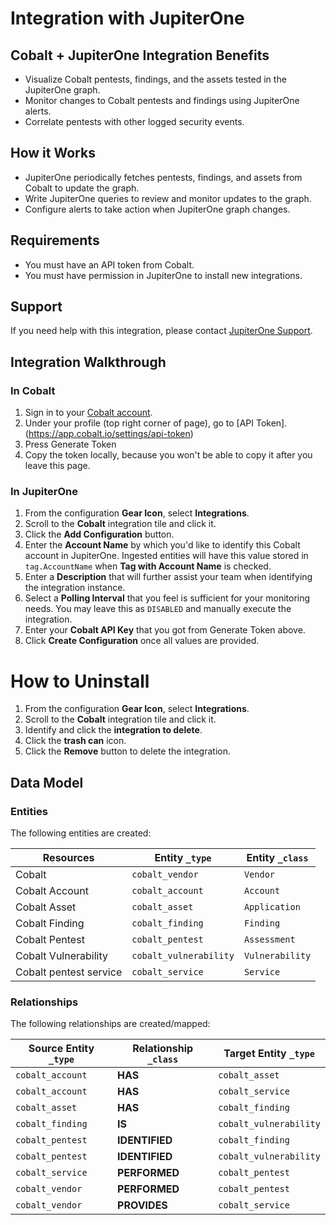 # Integration with JupiterOne

## Cobalt + JupiterOne Integration Benefits

- Visualize Cobalt pentests, findings, and the assets tested in the JupiterOne
  graph.
- Monitor changes to Cobalt pentests and findings using JupiterOne alerts.
- Correlate pentests with other logged security events.

## How it Works

- JupiterOne periodically fetches pentests, findings, and assets from Cobalt to
  update the graph.
- Write JupiterOne queries to review and monitor updates to the graph.
- Configure alerts to take action when JupiterOne graph changes.

## Requirements

- You must have an API token from Cobalt.
- You must have permission in JupiterOne to install new integrations.

## Support

If you need help with this integration, please contact
[JupiterOne Support](https://support.jupiterone.io).

## Integration Walkthrough

### In Cobalt

1. Sign in to your [Cobalt account](https://app.cobalt.io/users/sign_in).
2. Under your profile (top right corner of page), go to [API
   Token].(https://app.cobalt.io/settings/api-token)
3. Press Generate Token
4. Copy the token locally, because you won't be able to copy it after you leave
   this page.

### In JupiterOne

1. From the configuration **Gear Icon**, select **Integrations**.
2. Scroll to the **Cobalt** integration tile and click it.
3. Click the **Add Configuration** button.
4. Enter the **Account Name** by which you'd like to identify this Cobalt
   account in JupiterOne. Ingested entities will have this value stored in
   `tag.AccountName` when **Tag with Account Name** is checked.
5. Enter a **Description** that will further assist your team when identifying
   the integration instance.
6. Select a **Polling Interval** that you feel is sufficient for your monitoring
   needs. You may leave this as `DISABLED` and manually execute the integration.
7. Enter your **Cobalt API Key** that you got from Generate Token above.
8. Click **Create Configuration** once all values are provided.

# How to Uninstall

1. From the configuration **Gear Icon**, select **Integrations**.
2. Scroll to the **Cobalt** integration tile and click it.
3. Identify and click the **integration to delete**.
4. Click the **trash can** icon.
5. Click the **Remove** button to delete the integration.

<!-- {J1_DOCUMENTATION_MARKER_START} -->
<!--
********************************************************************************
NOTE: ALL OF THE FOLLOWING DOCUMENTATION IS GENERATED USING THE
"j1-integration document" COMMAND. DO NOT EDIT BY HAND! PLEASE SEE THE DEVELOPER
DOCUMENTATION FOR USAGE INFORMATION:

https://github.com/JupiterOne/sdk/blob/master/docs/integrations/development.md
********************************************************************************
-->

## Data Model

### Entities

The following entities are created:

| Resources              | Entity `_type`         | Entity `_class` |
| ---------------------- | ---------------------- | --------------- |
| Cobalt                 | `cobalt_vendor`        | `Vendor`        |
| Cobalt Account         | `cobalt_account`       | `Account`       |
| Cobalt Asset           | `cobalt_asset`         | `Application`   |
| Cobalt Finding         | `cobalt_finding`       | `Finding`       |
| Cobalt Pentest         | `cobalt_pentest`       | `Assessment`    |
| Cobalt Vulnerability   | `cobalt_vulnerability` | `Vulnerability` |
| Cobalt pentest service | `cobalt_service`       | `Service`       |

### Relationships

The following relationships are created/mapped:

| Source Entity `_type` | Relationship `_class` | Target Entity `_type`  |
| --------------------- | --------------------- | ---------------------- |
| `cobalt_account`      | **HAS**               | `cobalt_asset`         |
| `cobalt_account`      | **HAS**               | `cobalt_service`       |
| `cobalt_asset`        | **HAS**               | `cobalt_finding`       |
| `cobalt_finding`      | **IS**                | `cobalt_vulnerability` |
| `cobalt_pentest`      | **IDENTIFIED**        | `cobalt_finding`       |
| `cobalt_pentest`      | **IDENTIFIED**        | `cobalt_vulnerability` |
| `cobalt_service`      | **PERFORMED**         | `cobalt_pentest`       |
| `cobalt_vendor`       | **PERFORMED**         | `cobalt_pentest`       |
| `cobalt_vendor`       | **PROVIDES**          | `cobalt_service`       |

<!--
********************************************************************************
END OF GENERATED DOCUMENTATION AFTER BELOW MARKER
********************************************************************************
-->
<!-- {J1_DOCUMENTATION_MARKER_END} -->
